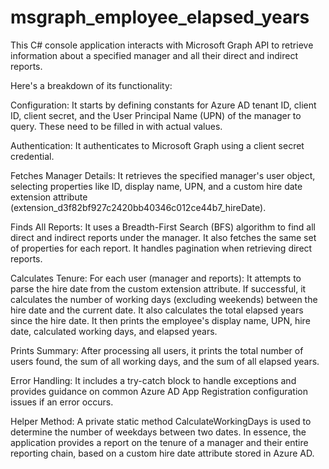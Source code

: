 # msgraph_employee_elapsed_years

This C# console application interacts with Microsoft Graph API to retrieve information about a specified manager and all their direct and indirect reports.

Here's a breakdown of its functionality:

Configuration: It starts by defining constants for Azure AD tenant ID, client ID, client secret, and the User Principal Name (UPN) of the manager to query. 
These need to be filled in with actual values.

Authentication: It authenticates to Microsoft Graph using a client secret credential.

Fetches Manager Details: It retrieves the specified manager's user object, selecting properties like ID, display name, UPN, and a custom hire date extension attribute (extension_d3f82bf927c2420bb40346c012ce44b7_hireDate).

Finds All Reports: It uses a Breadth-First Search (BFS) algorithm to find all direct and indirect reports under the manager. It also fetches the same set of properties for each report. 
It handles pagination when retrieving direct reports.

Calculates Tenure: For each user (manager and reports):
It attempts to parse the hire date from the custom extension attribute.
If successful, it calculates the number of working days (excluding weekends) between the hire date and the current date.
It also calculates the total elapsed years since the hire date.
It then prints the employee's display name, UPN, hire date, calculated working days, and elapsed years.

Prints Summary: After processing all users, it prints the total number of users found, the sum of all working days, and the sum of all elapsed years.

Error Handling: It includes a try-catch block to handle exceptions and provides guidance on common Azure AD App Registration configuration issues if an error occurs.

Helper Method: A private static method CalculateWorkingDays is used to determine the number of weekdays between two dates.
In essence, the application provides a report on the tenure of a manager and their entire reporting chain, based on a custom hire date attribute stored in Azure AD.
